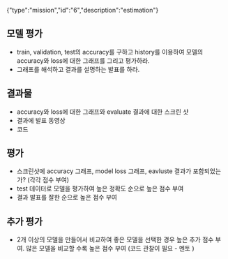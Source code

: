 {"type":"mission","id":"6","description":"estimation"}
## 모델 평가
* train, validation, test의 accuracy를 구하고 history를 이용하여 모델의 accuracy와 loss에 대한 그래프를 그리고 평가하라.
* 그래프를 해석하고 결과를 설명하는 발표를 하라.

## 결과물
* accuracy와 loss에 대한 그래프와 evaluate 결과에 대한 스크린 샷
* 결과에 발표 동영상
* 코드

## 평가
* 스크린샷에 accuracy 그래프, model loss 그래프, eavluste 결과가 포함되었는가? (각각 점수 부여)
* test 데이터로 모델을 평가하여 높은 정확도 순으로 높은 점수 부여
* 결과 발표를 잘한 순으로 높은 점수 부여

## 추가 평가
* 2개 이상의 모델을 만들어서 비교하여 좋은 모델을 선택한 경우 높은 추가 점수 부여. 많은 모델을 비교할 수록 높은 점수 부여 (코드 관찰이 필요 - 멘토 )
